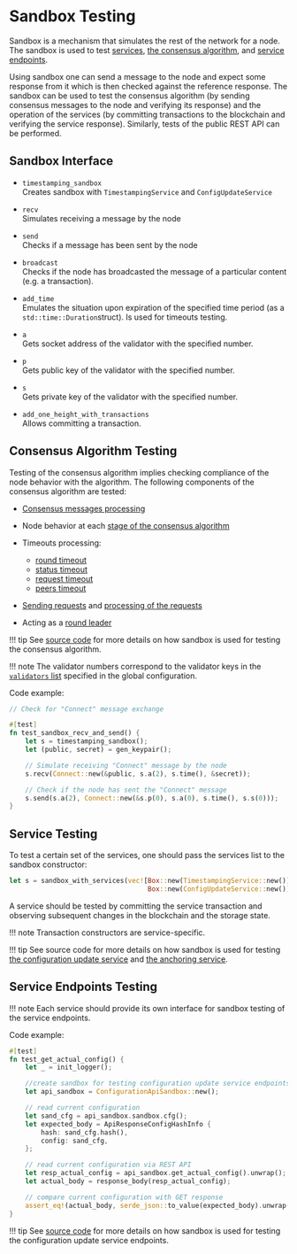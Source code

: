 # Sandbox Testing

Sandbox is a mechanism that simulates the rest of the network for a node.
The sandbox is used to test [services](../architecture/services.md),
[the consensus algorithm](consensus/specification.md),
and [service endpoints](../glossary.md#service-endpoint).

Using sandbox one can send a message to the node and expect some response from it
which is then checked against the reference response. The sandbox can be used to
test the consensus algorithm (by sending consensus messages to the node and
verifying its response) and the operation of the services (by committing
transactions to the blockchain and verifying the service response). Similarly,
tests of the public REST API can be performed.

## Sandbox Interface

- `timestamping_sandbox`  
  Creates sandbox with `TimestampingService` and `ConfigUpdateService`

- `recv`  
  Simulates receiving a message by the node

- `send`  
  Checks if a message has been sent by the node

- `broadcast`  
  Checks if the node has broadcasted the message of a particular content
  (e.g. a transaction).

- `add_time`  
  Emulates the situation upon expiration of the specified time period (as a
  `std::time::Duration`struct). Is used for timeouts testing.

- `a`  
  Gets socket address of the validator with the specified number.

- `p`  
  Gets public key of the validator with the specified number.

- `s`  
  Gets private key of the validator with the specified number.

- `add_one_height_with_transactions`  
  Allows committing a transaction.

## Consensus Algorithm Testing

Testing of the consensus algorithm implies checking compliance of the node
behavior with the algorithm. The following components of the consensus
algorithm are tested:

- [Consensus messages processing](consensus/specification.md#message-processing)
- Node behavior at each [stage of the consensus algorithm](consensus/specification.md#consensus-algorithm-stages)
- Timeouts processing:

    - [round timeout](consensus/specification.md#round-timeout-processing)
    - [status timeout](consensus/specification.md#status-timeout-processing)
    - [request timeout](consensus/requests.md#request-timeout)
    - [peers timeout](consensus/requests.md#peers-timeout)

- [Sending requests](consensus/requests.md#sending-requests) and
  [processing of the requests](consensus/requests.md#requests-processing)

- Acting as a [round leader](../architecture/consensus.md#strawman-version)

!!! tip
    See [source code](https://github.com/exonum/exonum-core/blob/master/sandbox/tests/consensus.rs)
    for more details on how sandbox is used for testing the consensus algorithm.

!!! note
    The validator numbers correspond to the validator keys in the
    [`validators` list](../architecture/configuration.md#genesis) specified in
    the global configuration.

Code example:

```rust
// Check for "Connect" message exchange

#[test]
fn test_sandbox_recv_and_send() {
    let s = timestamping_sandbox();
    let (public, secret) = gen_keypair();

    // Simulate receiving "Connect" message by the node
    s.recv(Connect::new(&public, s.a(2), s.time(), &secret));

    // Check if the node has sent the "Connect" message
    s.send(s.a(2), Connect::new(&s.p(0), s.a(0), s.time(), s.s(0)));
}
```

## Service Testing

To test a certain set of the services, one should pass the services list to the
sandbox constructor:

```rust
let s = sandbox_with_services(vec![Box::new(TimestampingService::new()),
                                   Box::new(ConfigUpdateService::new())])
```

A service should be tested by committing the service transaction and observing
subsequent changes in the blockchain and the storage state.

!!! note
    Transaction constructors are service-specific.

!!! tip
    See source code for more details on how sandbox is used for testing
    [the configuration update service](https://github.com/exonum/exonum-configuration/blob/master/sandbox_tests/src/lib.rs)
    and [the anchoring service](https://github.com/exonum/exonum-btc-anchoring/tree/master/sandbox_tests/tests).

## Service Endpoints Testing

!!! note
    Each service should provide its own interface for sandbox testing of the
    service endpoints.

Code example:

```rust
#[test]
fn test_get_actual_config() {
    let _ = init_logger();

    //create sandbox for testing configuration update service endpoints
    let api_sandbox = ConfigurationApiSandbox::new();

    // read current configuration
    let sand_cfg = api_sandbox.sandbox.cfg();
    let expected_body = ApiResponseConfigHashInfo {
        hash: sand_cfg.hash(),
        config: sand_cfg,
    };

    // read current configuration via REST API
    let resp_actual_config = api_sandbox.get_actual_config().unwrap();
    let actual_body = response_body(resp_actual_config);

    // compare current configuration with GET response
    assert_eq!(actual_body, serde_json::to_value(expected_body).unwrap());
}
```

!!! tip
    See [source code](https://github.com/exonum/exonum-configuration/blob/master/sandbox_tests/src/api_tests.rs)
    for more details on how sandbox is used for testing the configuration update
    service endpoints.
